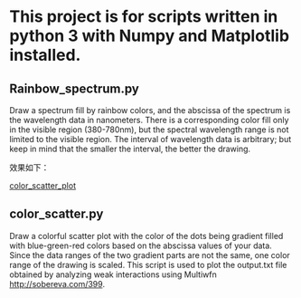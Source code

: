 # This project is for scripts written in python 3 with Numpy and Matplotlib installed.

## Rainbow_spectrum.py
Draw a spectrum fill by rainbow colors, and the abscissa of the spectrum is the wavelength data in nanometers. There is a corresponding color fill only in the visible region (380-780nm), but the spectral wavelength range is not limited to the visible region. The interval of wavelength data is arbitrary; but keep in mind that the smaller the interval, the better the drawing.

效果如下：

[color_scatter_plot](C:\\Users\\JHL\\Desktop\\8\\color_scatter_plot2.png)

## color_scatter.py
Draw a colorful scatter plot with the color of the dots being gradient filled with blue-green-red colors based on the abscissa values of your data. Since the data ranges of the two gradient parts are not the same, one color range of the drawing is scaled. This script is used to plot the output.txt file obtained by analyzing weak interactions using Multiwfn <http://sobereva.com/399>.
